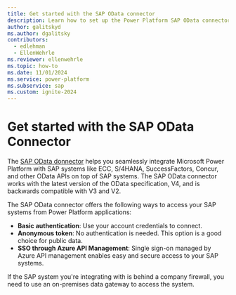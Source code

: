 ```yaml
---
title: Get started with the SAP OData connector
description: Learn how to set up the Power Platform SAP OData connector so that you can start creating automated solutions that work with your SAP environment.
author: galitskyd
ms.author: dgalitsky
contributors:
  - edlehman
  - EllenWehrle
ms.reviewer: ellenwehrle
ms.topic: how-to
ms.date: 11/01/2024
ms.service: power-platform
ms.subservice: sap
ms.custom: ignite-2024
---
```


<!-- EDITOR'S NOTE: I'm afraid this article is nowhere near ready for publishing. I tried to clean it up, but mostly what it needs is actual information, not content-free marketing lingo. I don't know enough about OData and SAP to even attempt to fill in everything that's missing. Please take this one back to the drawing board. :) -->

# Get started with the SAP OData Connector

The [SAP OData donnector](/connectors/sapodata/) helps you seamlessly integrate Microsoft Power Platform with SAP systems like ECC, S/4HANA, SuccessFactors, Concur, and other OData APIs on top of SAP systems. The SAP OData connector works with the latest version of the OData specification, V4, and is backwards compatible with V3 and V2.

The SAP OData connector offers the following ways to access your SAP systems from Power Platform applications:

- **Basic authentication**: Use your account credentials to connect.
- **Anonymous token**: No authentication is needed. This option is a good choice for public data.
- **SSO through Azure API Management**: Single sign-on managed by Azure API management enables easy and secure access to your SAP systems.

If the SAP system you're integrating with is behind a company firewall, you need to use an on-premises data gateway to access the system.
